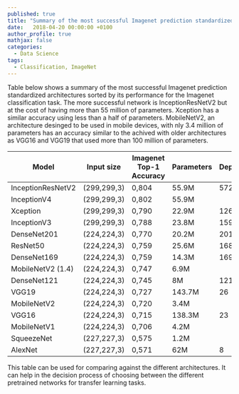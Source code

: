 ```yaml
---
published: true
title: "Summary of the most successful Imagenet prediction standardized architectures"
date:   2018-04-20 00:00:00 +0100
author_profile: true
mathjax: false
categories:
  - Data Science
tags:
  - Classification, ImageNet
---
```


Table below shows a summary of the most successful Imagenet prediction standardized architectures sorted by its performance 
for the Imagenet classification task. The more successful network is InceptionResNetV2 but at the cost of having more than
55 million of parameters. Xception has a similar accuracy using less than a half of parameters. MobileNetV2, an architecture
desinged to be used in mobile devices, with nly 3.4 million of parameters has an accuracy similar to the achived with older
architectures as VGG16 and VGG19 that used more than 100 million of parameters.

| Model             | Input size  | Imagenet Top-1 Accuracy | Parameters | Depth | Residual | Publication | Source    | 
|-------------------|-------------|-------------------------|------------|-------|----------|-------------|-----------| 
| InceptionResNetV2 | (299,299,3) | 0,804                   | 55.9M      | 572   | Yes      | 2016-02     | Google    | 
| InceptionV4       | (299,299,3) | 0,802                   | 55.9M      |       | No       | 2016-02     | Google    | 
| Xception          | (299,299,3) | 0,790                   | 22.9M      | 126   | Yes      | 2016-10     | Google    | 
| InceptionV3       | (299,299,3) | 0,788                   | 23.8M      | 159   | No       | 2015-12     | Google    | 
| DenseNet201       | (224,224,3) | 0,770                   | 20.2M      | 201   | Dense    | 2016-08     | Facebook  | 
| ResNet50          | (224,224,3) | 0,759                   | 25.6M      | 168   | Yes      | 2015-12     | Microsoft | 
| DenseNet169       | (224,224,3) | 0,759                   | 14.3M      | 169   | Dense    | 2016-08     | Facebook  | 
| MobileNetV2 (1.4) | (224,224,3) | 0,747                   | 6.9M       |       | Yes      | 2018-01     | Google    | 
| DenseNet121       | (224,224,3) | 0,745                   | 8M         | 121   | Dense    | 2016-08     | Facebook  | 
| VGG19             | (224,224,3) | 0,727                   | 143.7M     | 26    | No       | 2014-09     | Oxford    | 
| MobileNetV2       | (224,224,3) | 0,720                   | 3.4M       |       | Yes      | 2018-01     | Google    | 
| VGG16             | (224,224,3) | 0,715                   | 138.3M     | 23    | No       | 2014-09     | Oxford    | 
| MobileNetV1       | (224,224,3) | 0,706                   | 4.2M       |       | Yes      | 2017-06     | Google    | 
| SqueezeNet        | (227,227,3) | 0,575                   | 1.2M       |       | Yes      | 2016-02     | DeepScale | 
| AlexNet           | (227,227,3) | 0,571                   | 62M        | 8     | No       | 2012-00     | BVLC      | 

This table can be used for comparing against the different architectures. It can help in the decision process of choosing
between the different pretrained networks for transfer learning tasks.
